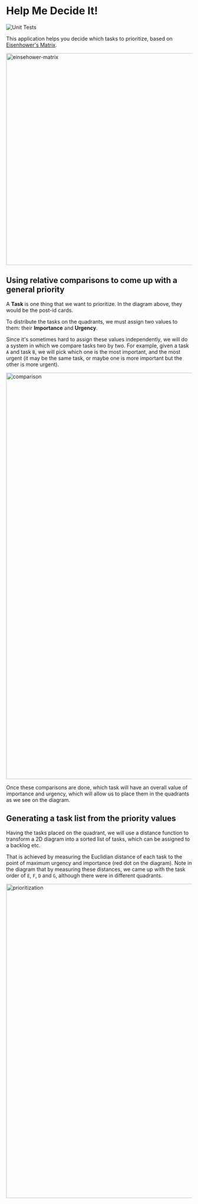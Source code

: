 # Help Me Decide It!

![Unit Tests](https://github.com/rodbv/help-me-decide-it/actions/workflows/run_tests.yaml/badge.svg)

This application helps you decide which tasks to prioritize, based on [Eisenhower's Matrix](https://todoist.com/productivity-methods/eisenhower-matrix).

<img width="575" alt="einsehower-matrix" src="https://user-images.githubusercontent.com/882489/163001298-9cfd28db-375f-4864-a805-c5f0f42532d7.png">

## Using relative comparisons to come up with a general priority

A **Task** is one thing that we want to prioritize. In the diagram above, they would be the post-id cards.

To distribute the tasks on the quadrants, we must assign two values to them: their **Importance** and **Urgency**.

Since it's sometimes hard to assign these values independently, we will do a system in which we compare tasks two by two. For example, given a task `A` and task `B`, we will pick which one is the most important, and the most urgent (it may be the same task, or maybe one is more important but the other is more urgent).

<img width="1103" alt="comparison" src="https://user-images.githubusercontent.com/882489/163005222-609ca4c0-6633-4a2b-8840-276f49bb7ded.png">

Once these comparisons are done, which task will have an overall value of importance and urgency, which will allow us to place them in the quadrants as we see on the diagram.

## Generating a task list from the priority values

Having the tasks placed on the quadrant, we will use a distance function to transform a 2D diagram into a sorted list of tasks, which can be assigned to a backlog etc.

That is achieved by measuring the Euclidian distance of each task to the point of maximum urgency and importance (red dot on the diagram). Note in the diagram that by measuring these distances, we
came up with the task order of `E`, `F`, `D` and `G`, although there were in different quadrants.

<img width="853" alt="prioritization" src="https://user-images.githubusercontent.com/882489/163001286-500f6ab2-ee4d-426c-a47e-e1e1de236714.png">
